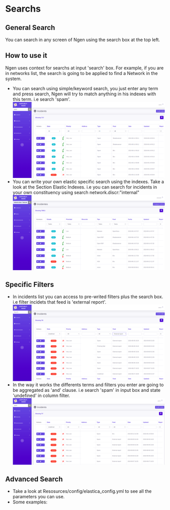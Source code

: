 # Searchs
## General Search

You can search in any screen of Ngen using the search box at the top left.


## How to use it

Ngen uses context for searchs at input 'search' box. For example, if you are in networks list, the search is going to be applied to find a Network in the system.
  * You can search using simple/keyword search, you just enter any term and press search, Ngen will try to match anything in his indexes with this term. i.e search 'spam'.
![alt text](https://github.com/CERTUNLP/NgenBundle/raw/master/Resources/doc/imagenes/searchspam.png)
  * You can write your own elastic specific search using the indexes. Take a look at the Section Elastic Indexes. i.e you can search for incidents in your own constituency using search network.discr:"internal"
![alt text](https://github.com/CERTUNLP/NgenBundle/raw/master/Resources/doc/imagenes/advancedsearch.png)

  
 ## Specific Filters
 
 * In incidents list you can access to pre-writed filters plus the search box. i.e filter incidets that feed is 'external report'.
![alt text](https://github.com/CERTUNLP/NgenBundle/raw/master/Resources/doc/imagenes/filterexternalreport.png)
* In the way it works the differents terms and filters you enter are going to be aggregated as 'and' clause. i.e search 'spam' in input box and state 'undefined' in column filter.
![alt text](https://github.com/CERTUNLP/NgenBundle/raw/master/Resources/doc/imagenes/spamwithundefined.png)

 ## Advanced Search
 
 * Take a look at Resosurces/config/elastica_config.yml to see all the parameters you can use.
 * Some examples:
 
